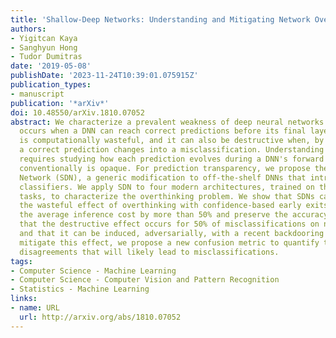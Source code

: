 ```yaml
---
title: 'Shallow-Deep Networks: Understanding and Mitigating Network Overthinking'
authors:
- Yigitcan Kaya
- Sanghyun Hong
- Tudor Dumitras
date: '2019-05-08'
publishDate: '2023-11-24T10:39:01.075915Z'
publication_types:
- manuscript
publication: '*arXiv*'
doi: 10.48550/arXiv.1810.07052
abstract: We characterize a prevalent weakness of deep neural networks (DNNs)---overthinking---which
  occurs when a DNN can reach correct predictions before its final layer. Overthinking
  is computationally wasteful, and it can also be destructive when, by the final layer,
  a correct prediction changes into a misclassification. Understanding overthinking
  requires studying how each prediction evolves during a DNN's forward pass, which
  conventionally is opaque. For prediction transparency, we propose the Shallow-Deep
  Network (SDN), a generic modification to off-the-shelf DNNs that introduces internal
  classifiers. We apply SDN to four modern architectures, trained on three image classification
  tasks, to characterize the overthinking problem. We show that SDNs can mitigate
  the wasteful effect of overthinking with confidence-based early exits, which reduce
  the average inference cost by more than 50% and preserve the accuracy. We also find
  that the destructive effect occurs for 50% of misclassifications on natural inputs
  and that it can be induced, adversarially, with a recent backdooring attack. To
  mitigate this effect, we propose a new confusion metric to quantify the internal
  disagreements that will likely lead to misclassifications.
tags:
- Computer Science - Machine Learning
- Computer Science - Computer Vision and Pattern Recognition
- Statistics - Machine Learning
links:
- name: URL
  url: http://arxiv.org/abs/1810.07052
---
```

